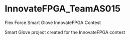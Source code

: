 # InnovateFPGA_TeamAS015
Flex Force Smart Glove InnovateFPGA Contest

Smart Glove project created for the InnovateFPGA contest
